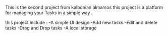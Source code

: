 

This is the second project from kalbonian almarsos this project is a platform for managing your Tasks in a simple way .

this project include : -A simple UI design -Add new tasks -Edit and delete tasks -Drag and Drop tasks -A local storage
